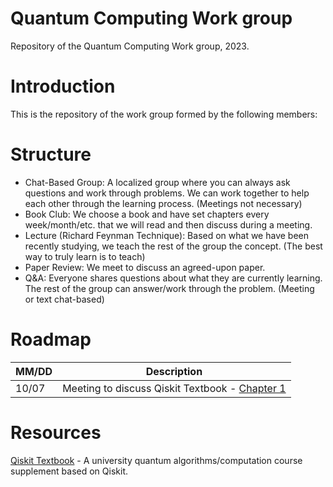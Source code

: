 # Quantum Computing Work group 
Repository of the Quantum Computing Work group, 2023.

# Introduction
This is the repository of the work group formed by the following members:

# Structure
+ Chat-Based Group: A localized group where you can always ask questions and work through problems. We can work together to help each other through the learning process. (Meetings not necessary)
+ Book Club: We choose a book and have set chapters every week/month/etc. that we will read and then discuss during a meeting.
+ Lecture (Richard Feynman Technique): Based on what we have been recently studying, we teach the rest of the group the concept. (The best way to truly learn is to teach)
+ Paper Review: We meet to discuss an agreed-upon paper.
+ Q&A: Everyone shares questions about what they are currently learning. The rest of the group can answer/work through the problem. (Meeting or text chat-based)
# Roadmap
  | MM/DD | Description |
| --- | --- |
| 10/07 | Meeting to discuss Qiskit Textbook - [Chapter 1](https://learn.qiskit.org/course/introduction/why-quantum-computing) |

# Resources
[Qiskit Textbook](https://qiskit.org/learn) - A university quantum algorithms/computation course supplement based on Qiskit.
